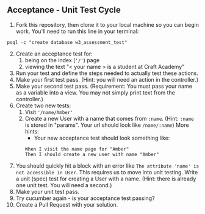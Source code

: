 ## Acceptance - Unit Test Cycle

1. Fork this repository, then clone it to your local machine so you can begin work. You'll need to run this line in your terminal:
```
psql -c "create database w3_assessment_test"
```
2. Create an acceptance test for:
    1. being on the index (`'/'`) page
    2. viewing the text "< your name > is a student at Craft Academy"
3. Run your test and define the steps needed to actually test these actions.
4. Make your first test pass. (Hint: you will need an action in the controller.)
5. Make your second test pass. (Requirement: You must pass your name as a variable into a view. You may not simply print text from the controller.)
6. Create two new tests:
    1. Visit `'/name/Amber'`
    2. Create a new User with a name that comes from `:name`. (Hint: `:name` is stored in "params". Your url should look like `/name/:name`)
        More hints:
        - Your new acceptance test should look something like:
        ```
        When I visit the name page for "Amber"
        Then I should create a new user with name "Amber"
        ```
7. You should quickly hit a block with an error like `The attribute 'name' is not accessible in User`. This requires us to move into unit testing. Write a unit (spec) test for creating a User with a name. (Hint: there is already one unit test. You will need a second.)
8. Make your unit test pass.
9. Try cucumber again - is your acceptance test passing?
10. Create a Pull Request with your solution.
